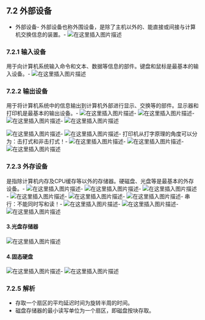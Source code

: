 ## 7.2 外部设备

*   外部设备-
    外部设备也称外围设备，是除了主机以外的、能直接或间接与计算机交换信息的装置。-
    ![在这里插入图片描述](https://img-blog.csdnimg.cn/20210120111535581.png?,type_ZmFuZ3poZW5naGVpdGk,shadow_10,text_aHR0cHM6Ly9ibG9nLmNzZG4ubmV0L2hhb2ppZV9kdWFu,size_16,color_FFFFFF,t_70)

### 7.2.1 输入设备

用于向计算机系统输入命令和文本、数据等信息的部件。键盘和鼠标是最基本的输入设备。-
![在这里插入图片描述](https://img-blog.csdnimg.cn/20210120111952239.png?,type_ZmFuZ3poZW5naGVpdGk,shadow_10,text_aHR0cHM6Ly9ibG9nLmNzZG4ubmV0L2hhb2ppZV9kdWFu,size_16,color_FFFFFF,t_70)

### 7.2.2 输出设备

用于将计算机系统中的信息输出到计算机外部进行显示、交换等的部件。显示器和打印机是最基本的输出设备。-
![在这里插入图片描述](https://img-blog.csdnimg.cn/20210120112337680.png?,type_ZmFuZ3poZW5naGVpdGk,shadow_10,text_aHR0cHM6Ly9ibG9nLmNzZG4ubmV0L2hhb2ppZV9kdWFu,size_16,color_FFFFFF,t_70)-
![在这里插入图片描述](https://img-blog.csdnimg.cn/20210120112419757.png?,type_ZmFuZ3poZW5naGVpdGk,shadow_10,text_aHR0cHM6Ly9ibG9nLmNzZG4ubmV0L2hhb2ppZV9kdWFu,size_16,color_FFFFFF,t_70)-
![在这里插入图片描述](https://img-blog.csdnimg.cn/20210120112512797.png?,type_ZmFuZ3poZW5naGVpdGk,shadow_10,text_aHR0cHM6Ly9ibG9nLmNzZG4ubmV0L2hhb2ppZV9kdWFu,size_16,color_FFFFFF,t_70)-
![在这里插入图片描述](https://img-blog.csdnimg.cn/20210120112846219.png?,type_ZmFuZ3poZW5naGVpdGk,shadow_10,text_aHR0cHM6Ly9ibG9nLmNzZG4ubmV0L2hhb2ppZV9kdWFu,size_16,color_FFFFFF,t_70)

![在这里插入图片描述](https://img-blog.csdnimg.cn/20210120112752571.png?,type_ZmFuZ3poZW5naGVpdGk,shadow_10,text_aHR0cHM6Ly9ibG9nLmNzZG4ubmV0L2hhb2ppZV9kdWFu,size_16,color_FFFFFF,t_70)-
![在这里插入图片描述](https://img-blog.csdnimg.cn/20210120113031328.png?,type_ZmFuZ3poZW5naGVpdGk,shadow_10,text_aHR0cHM6Ly9ibG9nLmNzZG4ubmV0L2hhb2ppZV9kdWFu,size_16,color_FFFFFF,t_70)-
打印机从打字原理的角度可以分为：击打式和非击打式！-
![在这里插入图片描述](https://img-blog.csdnimg.cn/20210120113202531.png?,type_ZmFuZ3poZW5naGVpdGk,shadow_10,text_aHR0cHM6Ly9ibG9nLmNzZG4ubmV0L2hhb2ppZV9kdWFu,size_16,color_FFFFFF,t_70)-
![在这里插入图片描述](https://img-blog.csdnimg.cn/20210120113304718.png?,type_ZmFuZ3poZW5naGVpdGk,shadow_10,text_aHR0cHM6Ly9ibG9nLmNzZG4ubmV0L2hhb2ppZV9kdWFu,size_16,color_FFFFFF,t_70)-
![在这里插入图片描述](https://img-blog.csdnimg.cn/20210120113323753.png?,type_ZmFuZ3poZW5naGVpdGk,shadow_10,text_aHR0cHM6Ly9ibG9nLmNzZG4ubmV0L2hhb2ppZV9kdWFu,size_16,color_FFFFFF,t_70)

### 7.2.3 外存设备

是指除计算机内存及CPU缓存等以外的存储器。硬磁盘、光盘等是最基本的外存设备。-
![在这里插入图片描述](https://img-blog.csdnimg.cn/20210120122317646.png?,type_ZmFuZ3poZW5naGVpdGk,shadow_10,text_aHR0cHM6Ly9ibG9nLmNzZG4ubmV0L2hhb2ppZV9kdWFu,size_16,color_FFFFFF,t_70)-
![在这里插入图片描述](https://img-blog.csdnimg.cn/20210120122805431.png?,type_ZmFuZ3poZW5naGVpdGk,shadow_10,text_aHR0cHM6Ly9ibG9nLmNzZG4ubmV0L2hhb2ppZV9kdWFu,size_16,color_FFFFFF,t_70)-
![在这里插入图片描述](https://img-blog.csdnimg.cn/20210120123204130.png?,type_ZmFuZ3poZW5naGVpdGk,shadow_10,text_aHR0cHM6Ly9ibG9nLmNzZG4ubmV0L2hhb2ppZV9kdWFu,size_16,color_FFFFFF,t_70)-
![在这里插入图片描述](https://img-blog.csdnimg.cn/20210120123600331.png?,type_ZmFuZ3poZW5naGVpdGk,shadow_10,text_aHR0cHM6Ly9ibG9nLmNzZG4ubmV0L2hhb2ppZV9kdWFu,size_16,color_FFFFFF,t_70)-
![在这里插入图片描述](https://img-blog.csdnimg.cn/20210120123713603.png?,type_ZmFuZ3poZW5naGVpdGk,shadow_10,text_aHR0cHM6Ly9ibG9nLmNzZG4ubmV0L2hhb2ppZV9kdWFu,size_16,color_FFFFFF,t_70)-
![在这里插入图片描述](https://img-blog.csdnimg.cn/20210120125023450.png?,type_ZmFuZ3poZW5naGVpdGk,shadow_10,text_aHR0cHM6Ly9ibG9nLmNzZG4ubmV0L2hhb2ppZV9kdWFu,size_16,color_FFFFFF,t_70)-
串行：不能同时写和读！-
![在这里插入图片描述](https://img-blog.csdnimg.cn/20210120125222974.png?,type_ZmFuZ3poZW5naGVpdGk,shadow_10,text_aHR0cHM6Ly9ibG9nLmNzZG4ubmV0L2hhb2ppZV9kdWFu,size_16,color_FFFFFF,t_70)-
![在这里插入图片描述](https://img-blog.csdnimg.cn/20210120125253209.png?,type_ZmFuZ3poZW5naGVpdGk,shadow_10,text_aHR0cHM6Ly9ibG9nLmNzZG4ubmV0L2hhb2ppZV9kdWFu,size_16,color_FFFFFF,t_70)-
![在这里插入图片描述](https://img-blog.csdnimg.cn/20210120125434130.png?,type_ZmFuZ3poZW5naGVpdGk,shadow_10,text_aHR0cHM6Ly9ibG9nLmNzZG4ubmV0L2hhb2ppZV9kdWFu,size_16,color_FFFFFF,t_70)

#### 3.光盘存储器

![在这里插入图片描述](https://img-blog.csdnimg.cn/20210120125538701.png?,type_ZmFuZ3poZW5naGVpdGk,shadow_10,text_aHR0cHM6Ly9ibG9nLmNzZG4ubmV0L2hhb2ppZV9kdWFu,size_16,color_FFFFFF,t_70)

#### 4.固态硬盘

![在这里插入图片描述](https://img-blog.csdnimg.cn/20210120125639707.png?,type_ZmFuZ3poZW5naGVpdGk,shadow_10,text_aHR0cHM6Ly9ibG9nLmNzZG4ubmV0L2hhb2ppZV9kdWFu,size_16,color_FFFFFF,t_70)-
![在这里插入图片描述](https://img-blog.csdnimg.cn/20210120125849762.png?,type_ZmFuZ3poZW5naGVpdGk,shadow_10,text_aHR0cHM6Ly9ibG9nLmNzZG4ubmV0L2hhb2ppZV9kdWFu,size_16,color_FFFFFF,t_70)

### 7.2.5 解析

*   存取一个扇区的平均延迟时间为旋转半周的时间。
*   磁盘存储器的最小读写单位为一个扇区，即磁盘按块存取。